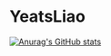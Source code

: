 # YeatsLiao

[![Anurag's GitHub stats](https://github.com/YeatsLiao)](https://github.com/anuraghazra/github-readme-stats)


